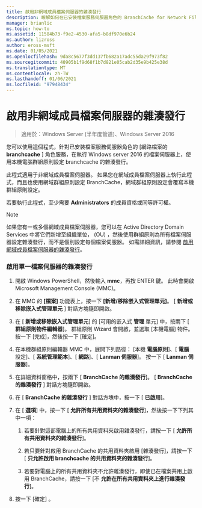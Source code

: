 ```yaml
---
title: 啟用非網域成員檔案伺服器的雜湊發行
description: 瞭解如何在已安裝檔案服務伺服器角色的 BranchCache for Network Files 角色服務的檔案伺服器上，使用本機電腦群組原則設定 BranchCache 的雜湊發行。
manager: brianlic
ms.topic: how-to
ms.assetid: 11584b73-f9e2-4530-afa5-b8df970e6b24
ms.author: lizross
author: eross-msft
ms.date: 01/05/2021
ms.openlocfilehash: 9da8c5677f3dd137fb682a17adc55da29f973f82
ms.sourcegitcommit: 40905b1f9d68f1b7d821e05cab2d35e9b425e38d
ms.translationtype: MT
ms.contentlocale: zh-TW
ms.lasthandoff: 01/06/2021
ms.locfileid: "97948434"
---
```

# <a name="enable-hash-publication-for-non-domain-member-file-servers"></a>啟用非網域成員檔案伺服器的雜湊發行

>適用於：Windows Server (半年度管道)、Windows Server 2016

您可以使用這個程式，針對已安裝檔案服務伺服器角色的 [網路檔案的 **branchcache** ] 角色服務，在執行 Windows server 2016 的檔案伺服器上，使用本機電腦群組原則設定 branchcache 的雜湊發行。

此程式適用于非網域成員檔案伺服器。 如果您在網域成員檔案伺服器上執行此程式，而且也使用網域群組原則設定 BranchCache，網域群組原則設定會覆寫本機群組原則設定。

若要執行此程式，至少需要 **Administrators** 的成員資格或同等許可權。

> [!NOTE]
> 如果您有一或多個網域成員檔案伺服器，您可以在 Active Directory Domain Services 中將它們新增至組織單位， (OU) ，然後使用群組原則為所有檔案伺服器設定雜湊發行，而不是個別設定每個檔案伺服器。 如需詳細資訊，請參閱 [啟用網域成員檔案伺服器的雜湊發行](../../branchcache/deploy/Enable-Hash-Publication-for-Domain-Member-File-Servers.md)。

### <a name="to-enable-hash-publication-for-one-file-server"></a>啟用單一檔案伺服器的雜湊發行

1.  開啟 Windows PowerShell，然後輸入 **mmc**，再按 ENTER 鍵。 此時會開啟 Microsoft Management Console (MMC)。

2.  在 MMC 的 **[檔案]** 功能表上，按一下 **[新增/移除嵌入式管理單元]**。 [ **新增或移除嵌入式管理單元** ] 對話方塊隨即開啟。

3.  在 [ **新增或移除嵌入式管理單元**] 的 [可用的嵌入式 **管理** 單元] 中，按兩下 [ **群組原則物件編輯器**]。 群組原則 Wizard 會開啟，並選取 [本機電腦] 物件。 按一下 [完成]，然後按一下 [確定]。

4.  在本機群組原則編輯器 MMC 中，展開下列路徑： [本機 **電腦原則**]、[ **電腦** 設定]、[ **系統管理範本**]、[ **網路**]、[ **Lanman 伺服器**]。 按一下 [ **Lanman 伺服器**]。

5.  在詳細資料窗格中，按兩下 [ **BranchCache 的雜湊發行**]。 [ **BranchCache 的雜湊發行** ] 對話方塊隨即開啟。

6.  在 [ **BranchCache 的雜湊發行** ] 對話方塊中，按一下 [ **已啟用**]。

7.  在 [ **選項**] 中，按一下 [ **允許所有共用資料夾的雜湊發行**]，然後按一下下列其中一項：

    1.  若要針對這部電腦上的所有共用資料夾啟用雜湊發行，請按一下 [ **允許所有共用資料夾的雜湊發行**]。

    2.  若只要針對啟用 BranchCache 的共用資料夾啟用 [雜湊發行]，請按一下 [ **只允許啟用 branchcache 的共用資料夾的雜湊發行**]。

    3.  若要對電腦上的所有共用資料夾不允許雜湊發行，即使已在檔案共用上啟用 BranchCache，請按一下 [不 **允許在所有共用資料夾上進行雜湊發行**]。

8.  按一下 [確定]  。



